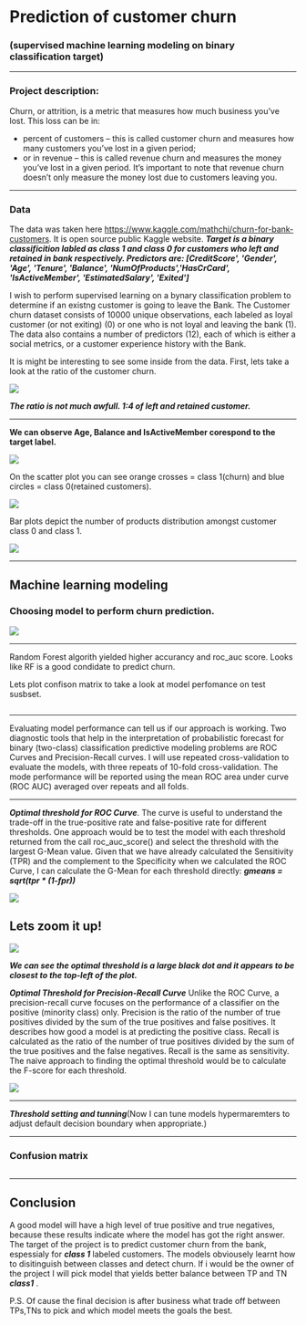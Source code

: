 # Prediction of customer churn
### (supervised  machine learning modeling on binary classification target) 

---

### Project description:
Churn, or attrition, is a metric that measures how much business you’ve lost. This loss can be in:
- percent of customers – this is called customer churn and measures how many customers you’ve lost in a given period;
- or in revenue – this is called revenue churn and measures the money you’ve lost in a given period. It’s important to note that revenue churn doesn’t only measure the money lost due to customers leaving you. 

---

### Data

The data was taken here https://www.kaggle.com/mathchi/churn-for-bank-customers. It is open source public Kaggle website.
***Target is a binary classificition labled as class 1 and class 0 for customers who left and retained in bank respectively. Predictors are: [CreditScore', 'Gender', 'Age', 'Tenure', 'Balance', 'NumOfProducts','HasCrCard', 'IsActiveMember', 'EstimatedSalary', 'Exited']***
       

I wish to perform supervised learning on a bynary classification problem to determine if an existng customer is going to leave the Bank. The Customer churn dataset consists of 10000 unique observations, each labeled as loyal customer (or not exiting) (0) or one who is not loyal and leaving the bank (1). The data also contains a number of predictors (12), each of which is either a social  metrics, or a customer experience history with the Bank.

It is might be interesting to see some inside from the data. First, lets take a look at the ratio of the customer churn.

![](https://github.com/evgenygrobov/Customer-churn-prediction/blob/main/images/pie_chart.png)


***The ratio is not much awfull. 1:4 of left and retained customer.***

---

**We can observe Age, Balance and IsActiveMember corespond to the target label.**

![](https://github.com/evgenygrobov/Customer-churn-prediction/blob/main/images/correl.png)

On the scatter plot you can see orange crosses = class 1(churn) and blue circles = class 0(retained customers).

![](https://github.com/evgenygrobov/Customer-churn-prediction/blob/main/images/AGE%7CBalance.png)

Bar plots depict the number of products distribution amongst customer class 0 and class 1.

![](https://github.com/evgenygrobov/Customer-churn-prediction/blob/main/images/Custome%7CProducts.png)

---

## Machine learning modeling

### Choosing model to perform churn prediction.

![](https://github.com/evgenygrobov/Customer-churn-prediction/blob/main/images/AllModelsROC.png)

---

Random Forest algorith yielded higher accurancy and roc_auc score. Looks like RF is a good condidate to predict churn.

Lets plot confison matrix to take a look at model perfomance on test susbset.

![]()

---


Evaluating model performance can tell us if our approach is working. Two diagnostic tools that help in the interpretation of probabilistic forecast for binary (two-class) classification predictive modeling problems are ROC Curves and Precision-Recall curves.
I will use repeated cross-validation to evaluate the models, with three repeats of 10-fold cross-validation. The mode performance will be reported using the mean ROC area under curve (ROC AUC) averaged over repeats and all folds.

---

***Optimal threshold for ROC Curve***. 
The curve is useful to understand the trade-off in the true-positive rate and false-positive rate for different thresholds. One approach would be to test the model with each threshold returned from the call roc_auc_score() and select the threshold with the largest G-Mean value. Given that we have already calculated the Sensitivity (TPR) and the complement to the Specificity when we calculated the ROC Curve, I can calculate the G-Mean for each threshold directly: ***gmeans = sqrt(tpr * (1-fpr))***


![](https://github.com/evgenygrobov/Customer-churn-prediction/blob/main/images/ROCbest.png)


## Lets zoom it up!


![](https://github.com/evgenygrobov/Customer-churn-prediction/blob/main/images/ROCbestzoom.png)


***We can see the optimal threshold is a large black dot and it appears to be closest to the top-left of the plot.***


***Optimal Threshold for Precision-Recall Curve***
Unlike the ROC Curve, a precision-recall curve focuses on the performance of a classifier on the positive (minority class) only. Precision is the ratio of the number of true positives divided by the sum of the true positives and false positives. It describes how good a model is at predicting the positive class. Recall is calculated as the ratio of the number of true positives divided by the sum of the true positives and the false negatives. Recall is the same as sensitivity.
The naive approach to finding the optimal threshold would be to calculate the F-score for each threshold. 


![](https://github.com/evgenygrobov/Customer-churn-prediction/blob/main/images/F-score.png)

---

***Threshold setting and tunning***(Now I can tune models hypermaremters to adjust default decision boundary when appropriate.)


---

### Confusion matrix


![]()


---

## Conclusion

A good model will have a high level of true positive and true negatives, because these results indicate where the model has got the right answer.
The target of the project is to predict customer churn from the bank, espessialy for ***class 1*** labeled customers. 
The models obviousely learnt how to disitinguish between classes and detect churn. If i would be the owner of the project I will pick model that yields better balance between TP and TN ***class1*** . 


P.S. Of cause the final decision is after business what trade off between TPs,TNs to pick and which model meets the goals the best.

